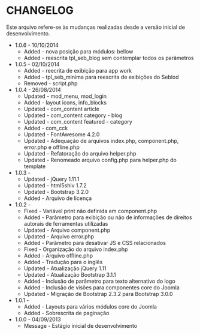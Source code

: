 CHANGELOG
=============

Este arquivo refere-se às mudanças realizadas desde a versão inicial de desenvolvimento.

* 1.0.6 - 10/10/2014
  * Added - nova posição para módulos: bellow
  * Added - reescrita tpl_seb_blog sem contemplar todos os parâmetros
* 1.0.5 - 02/10/2014
  * Added - reecrita de exibição para app work
  * Added - tpl_seb_minima para reescrita de exibições do Seblod
  * Removed - script.php
* 1.0.4 - 26/08/2014
  * Updated - mod_menu, mod_login
  * Added - layout icons, info_blocks
  * Updated - com_content article
  * Updated - com_content category - blog
  * Updated - com_content featured - category
  * Added - com_cck
  * Updated - FontAwesome 4.2.0
  * Updated - Adequação de arquivos index.php, component.php, error.php e offline.php
  * Updated - Refatoração do arquivo helper.php
  * Updated - Renomeado arquivo config.php para helper.php do template
* 1.0.3 -
  * Updated - jQuery 1.11.1
  * Updated - html5shiv 1.7.2
  * Updated - Bootstrap 3.2.0
  * Added - Arquivo de licença
* 1.0.2 -
  * Fixed - Variável print não definida em component.php
  * Added - Parâmetro para exibição ou não de informações de direitos autorais de ferramentas utilizadas
  * Updated - Arquivo component.php
  * Updated - Arquivo error.php
  * Added - Parâmetro para desativar JS e CSS relacionados
  * Fixed - Organização do arquivo index.php
  * Added - Arquivo offline.php
  * Added - Tradução para o inglês
  * Updated - Atualização jQuery 1.11
  * Updated - Atualização Bootstrap 3.1.1
  * Added - Inclusão de parâmetro para texto alternativo do logo
  * Added - Inclusão de visões para componentes core do Joomla
  * Updated - Migração de Bootstrap 2.3.2 para Bootstrap 3.0.0
* 1.0.1 -
  * Added - Layouts para vários módulos core do Joomla
  * Added - Sobrescrita de paginação
* 1.0.0 - 04/09/2013
  * Message - Estágio inicial de desenvolvimento